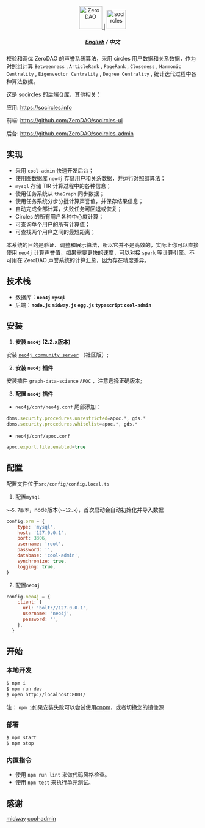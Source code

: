 <p align="center">
  <a href="https://www.0p0.org/">
    <img alt="ZeroDAO" src="https://pic.tom24h.com/0p0/img/ZERODAO.svg" height="60" />
  </a>
  <span>|</span>
  <a href="https://www.socircles.info/">
    <img alt="socircles" src="https://pic.tom24h.com/0p0/img/socircles-logo.svg" height="50" />
  </a>
</p>

<h5 align="center">
  <a href="./README.md">English</a>
  <span> / </span>
  <a>中文</a>
</h5>




校验和调优 ZeroDAO 的声誉系统算法，采用 circles 用户数据和关系数据，作为对照组计算 `Betweenness` , `ArticleRank` , `PageRank` , `Closeness` , `Harmonic Centrality` , `Eigenvector Centrality` , `Degree Centrality` , 统计迭代过程中各种算法数据。

这是 socircles 的后端仓库，其他相关：

应用: https://socircles.info

前端: https://github.com/ZeroDAO/socircles-ui

后台: https://github.com/ZeroDAO/socircles-admin

## 实现

- 采用 `cool-admin` 快速开发后台；
- 使用图数据库 `neo4j` 存储用户和关系数据，并运行对照组算法；
- `mysql` 存储 TIR 计算过程中的各种信息；
- 使用任务系统从 `theGraph` 同步数据；
- 使用任务系统分步分批计算声誉值，并保存结果信息；
- 自动完成全部计算，失败任务可回退或恢复；
- Circles 的所有用户各种中心度计算；
- 可查询单个用户的所有计算值；
- 可查找两个用户之间的最短距离；

本系统的目的是验证、调整和展示算法，所以它并不是高效的，实际上你可以直接使用 `neo4j` 计算声誉值，如果需要更快的速度，可以对接 `spark` 等计算引擎。不可用在 ZeroDAO 声誉系统的计算汇总，因为存在精度差异。

## 技术栈

* 数据库：**`neo4j` `mysql`**
* 后端：**`node.js` `midway.js` `egg.js` `typescript` `cool-admin`**

## 安装

1. **安装 `neo4j` (2.2.x版本)**

安装 [`neo4j community server`](https://neo4j.com/download-center/#community) （社区版）;

2. **安装 `neo4j` 插件**

安装插件 `graph-data-science` `APOC` ，注意选择正确版本;

3. **配置 `neo4j` 插件**

- `neo4j/conf/neo4j.conf` 尾部添加：

```js
dbms.security.procedures.unrestricted=apoc.*, gds.*
dbms.security.procedures.whitelist=apoc.*, gds.*
```

- `neo4j/conf/apoc.conf`

```js
apoc.export.file.enabled=true
```

## 配置

配置文件位于`src/config/config.local.ts`

1. 配置`mysql` 

`>=5.7版本`，node版本(`>=12.x`)，首次启动会自动初始化并导入数据

```js
config.orm = {
    type: 'mysql',
    host: '127.0.0.1',
    port: 3306,
    username: 'root',
    password: '',
    database: 'cool-admin',
    synchronize: true,
    logging: true,
}
```

2.  配置`neo4j`

```js
config.neo4j = {
    client: {
      url: 'bolt://127.0.0.1',
      username: 'neo4j',
      password: '',
    },
  }
```

## 开始

### 本地开发

```bash
$ npm i
$ npm run dev
$ open http://localhost:8001/
```

注： `npm i`如果安装失败可以尝试使用[cnpm](https://developer.aliyun.com/mirror/NPM?from=tnpm)，或者切换您的镜像源

### 部署

```bash
$ npm start
$ npm stop
```

### 内置指令

- 使用 `npm run lint` 来做代码风格检查。
- 使用 `npm test` 来执行单元测试。

## 感谢

[midway](https://midwayjs.org)
[cool-admin](https://www.cool-js.com)
